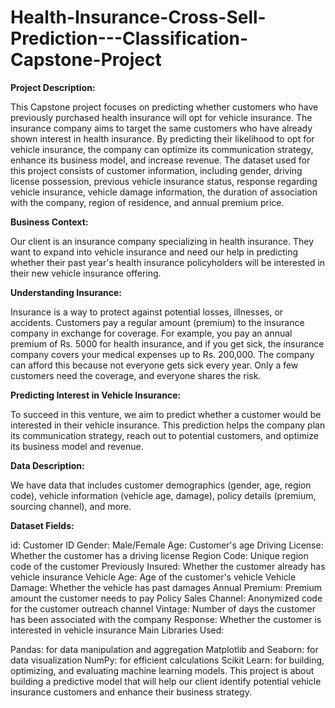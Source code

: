 # Health-Insurance-Cross-Sell-Prediction---Classification-Capstone-Project

**Project Description:**

This Capstone project focuses on predicting whether customers who have previously purchased health insurance will opt for vehicle insurance. The insurance company aims to target the same customers who have already shown interest in health insurance. By predicting their likelihood to opt for vehicle insurance, the company can optimize its communication strategy, enhance its business model, and increase revenue. The dataset used for this project consists of customer information, including gender, driving license possession, previous vehicle insurance status, response regarding vehicle insurance, vehicle damage information, the duration of association with the company, region of residence, and annual premium price.

**Business Context:**

Our client is an insurance company specializing in health insurance. They want to expand into vehicle insurance and need our help in predicting whether their past year's health insurance policyholders will be interested in their new vehicle insurance offering.

**Understanding Insurance:**

Insurance is a way to protect against potential losses, illnesses, or accidents. Customers pay a regular amount (premium) to the insurance company in exchange for coverage. For example, you pay an annual premium of Rs. 5000 for health insurance, and if you get sick, the insurance company covers your medical expenses up to Rs. 200,000. The company can afford this because not everyone gets sick every year. Only a few customers need the coverage, and everyone shares the risk.

**Predicting Interest in Vehicle Insurance:**

To succeed in this venture, we aim to predict whether a customer would be interested in their vehicle insurance. This prediction helps the company plan its communication strategy, reach out to potential customers, and optimize its business model and revenue.

**Data Description:**

We have data that includes customer demographics (gender, age, region code), vehicle information (vehicle age, damage), policy details (premium, sourcing channel), and more.

**Dataset Fields:**

id: Customer ID
Gender: Male/Female
Age: Customer's age
Driving License: Whether the customer has a driving license
Region Code: Unique region code of the customer
Previously Insured: Whether the customer already has vehicle insurance
Vehicle Age: Age of the customer's vehicle
Vehicle Damage: Whether the vehicle has past damages
Annual Premium: Premium amount the customer needs to pay
Policy Sales Channel: Anonymized code for the customer outreach channel
Vintage: Number of days the customer has been associated with the company
Response: Whether the customer is interested in vehicle insurance
Main Libraries Used:

Pandas: for data manipulation and aggregation
Matplotlib and Seaborn: for data visualization
NumPy: for efficient calculations
Scikit Learn: for building, optimizing, and evaluating machine learning models.
This project is about building a predictive model that will help our client identify potential vehicle insurance customers and enhance their business strategy.
